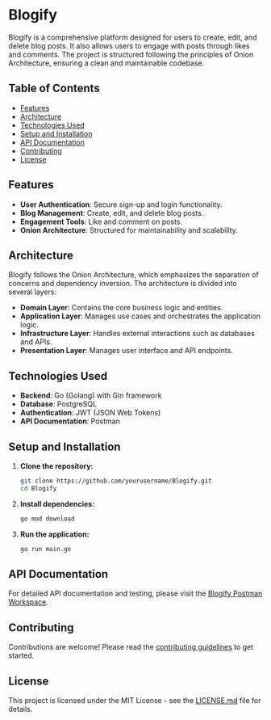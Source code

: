 # Blogify

Blogify is a comprehensive platform designed for users to create, edit, and delete blog posts. It also allows users to engage with posts through likes and comments. The project is structured following the principles of Onion Architecture, ensuring a clean and maintainable codebase.

## Table of Contents

- [Features](#features)
- [Architecture](#architecture)
- [Technologies Used](#technologies-used)
- [Setup and Installation](#setup-and-installation)
- [API Documentation](#api-documentation)
- [Contributing](#contributing)
- [License](#license)

## Features

- **User Authentication**: Secure sign-up and login functionality.
- **Blog Management**: Create, edit, and delete blog posts.
- **Engagement Tools**: Like and comment on posts.
- **Onion Architecture**: Structured for maintainability and scalability.

## Architecture

Blogify follows the Onion Architecture, which emphasizes the separation of concerns and dependency inversion. The architecture is divided into several layers:

- **Domain Layer**: Contains the core business logic and entities.
- **Application Layer**: Manages use cases and orchestrates the application logic.
- **Infrastructure Layer**: Handles external interactions such as databases and APIs.
- **Presentation Layer**: Manages user interface and API endpoints.

## Technologies Used

- **Backend**: Go (Golang) with Gin framework
- **Database**: PostgreSQL
- **Authentication**: JWT (JSON Web Tokens)
- **API Documentation**: Postman

## Setup and Installation

1. **Clone the repository:**
   ```bash
   git clone https://github.com/yourusername/Blogify.git 
   cd Blogify
2. **Install dependencies:**
   ```bash
   go mod download
3. **Run the application:**
   ```bash
   go run main.go
## API Documentation

For detailed API documentation and testing, please visit the [Blogify Postman Workspace](https://documenter.getpostman.com/view/27431083/2sA3dsmDY2).

## Contributing

Contributions are welcome! Please read the [contributing guidelines](CONTRIBUTING.md) to get started.

## License

This project is licensed under the MIT License - see the [LICENSE.md](LICENSE.md) file for details.
